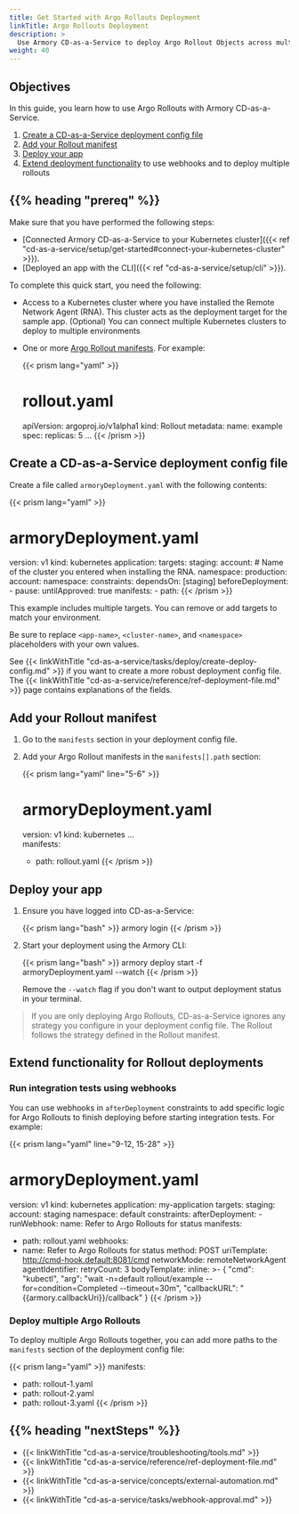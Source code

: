 ```yaml
---
title: Get Started with Argo Rollouts Deployment
linkTitle: Argo Rollouts Deployment
description: >
  Use Armory CD-as-a-Service to deploy Argo Rollout Objects across multiple environments.
weight: 40
---
```


## Objectives

In this guide, you learn how to use Argo Rollouts with Armory CD-as-a-Service. 

1. [Create a CD-as-a-Service deployment config file](#create-a-cd-as-a-service-deployment-config-file)
1. [Add your Rollout manifest](#add-your-rollout-manifest)
1. [Deploy your app](#deploy-your-app)
1. [Extend deployment functionality](#extend-functionality-for-rollout-deployments) to use webhooks and to deploy multiple rollouts


## {{% heading "prereq" %}}

Make sure that you have performed the following steps:

- [Connected Armory CD-as-a-Service to your Kubernetes cluster]({{< ref "cd-as-a-service/setup/get-started#connect-your-kubernetes-cluster" >}}). 
- [Deployed an app with the CLI]({{< ref "cd-as-a-service/setup/cli" >}}).

To complete this quick start, you need the following:

- Access to a Kubernetes cluster where you have installed the Remote Network Agent (RNA). This cluster acts as the deployment target for the sample app. (Optional) You can connect multiple Kubernetes clusters to deploy to multiple environments
- One or more [Argo Rollout manifests](https://argoproj.github.io/argo-rollouts/features/specification/). For example:

   {{< prism lang="yaml" >}}
   # rollout.yaml
   apiVersion: argoproj.io/v1alpha1
   kind: Rollout
   metadata:
     name: example
     spec:
       replicas: 5
       ...
    {{< /prism >}}

## Create a CD-as-a-Service deployment config file

Create a file called `armoryDeployment.yaml` with the following contents:

{{< prism lang="yaml" >}}
# armoryDeployment.yaml
version: v1
kind: kubernetes
application: <app-name> 
targets:
  staging:
    account: <cluster-name> # Name of the cluster you entered when installing the RNA. 
    namespace: <namespace>
  production:
    account: <cluster-name> 
    namespace: <namespace>
    constraints:
      dependsOn: [staging]
      beforeDeployment:
        - pause:
            untilApproved: true
manifests:
     - path: <path-to-app-manifest>
{{< /prism >}}

This example includes multiple targets. You can remove or add targets to match your environment.

Be sure to replace `<app-name>`, `<cluster-name>`, and `<namespace>` placeholders with your own values.

See {{< linkWithTitle "cd-as-a-service/tasks/deploy/create-deploy-config.md" >}} if you want to create a more robust deployment config file. 
The {{< linkWithTitle "cd-as-a-service/reference/ref-deployment-file.md" >}} page contains explanations of the fields.

## Add your Rollout manifest

1. Go to the `manifests` section in your deployment config file.
1. Add your Argo Rollout manifests in the `manifests[].path` section:

   {{< prism lang="yaml" line="5-6" >}}
   # armoryDeployment.yaml
   version: v1
   kind: kubernetes
   ...    
   manifests:
     - path: rollout.yaml
   {{< /prism >}}


## Deploy your app

1. Ensure you have logged into CD-as-a-Service:

   {{< prism lang="bash" >}}
   armory login
   {{< /prism >}}


1. Start your deployment using the Armory CLI:

   {{< prism lang="bash" >}}
   armory deploy start -f armoryDeployment.yaml --watch
   {{< /prism >}}

   Remove the `--watch` flag if you don't want to output deployment status in your terminal.


>If you are only deploying Argo Rollouts, CD-as-a-Service ignores any strategy you configure in your deployment config file. The Rollout follows the strategy defined in the Rollout manifest.

## Extend functionality for Rollout deployments

### Run integration tests using webhooks

You can use webhooks in `afterDeployment` constraints to add specific logic for Argo Rollouts to finish deploying before starting integration tests. For example:

{{< prism lang="yaml" line="9-12, 15-28" >}}
 # armoryDeployment.yaml
version: v1
kind: kubernetes
application: my-application
targets:
  staging:
    account: staging
    namespace: default
    constraints:
      afterDeployment:
        - runWebhook:
            name: Refer to Argo Rollouts for status
manifests:
  - path: rollout.yaml
webhooks:
   - name: Refer to Argo Rollouts for status
     method: POST
     uriTemplate: http://cmd-hook.default:8081/cmd
     networkMode: remoteNetworkAgent
     agentIdentifier: <cluster-name>
     retryCount: 3
     bodyTemplate:
        inline:  >-
        {
        "cmd": "kubectl",
        "arg": "wait -n=default rollout/example --for=condition=Completed --timeout=30m",
        "callbackURL": "{{armory.callbackUri}}/callback"
        }
{{< /prism >}}

### Deploy multiple Argo Rollouts

To deploy multiple Argo Rollouts together, you can add more paths to the `manifests` section of the deployment config file:

{{< prism lang="yaml" >}}
manifests:
  - path: rollout-1.yaml
  - path: rollout-2.yaml
  - path: rollout-3.yaml
{{< /prism >}}

## {{%  heading "nextSteps" %}}

* {{< linkWithTitle "cd-as-a-service/troubleshooting/tools.md" >}}
* {{< linkWithTitle "cd-as-a-service/reference/ref-deployment-file.md" >}}
* {{< linkWithTitle "cd-as-a-service/concepts/external-automation.md" >}}
* {{< linkWithTitle "cd-as-a-service/tasks/webhook-approval.md" >}}
